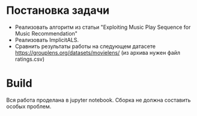 # Постановка задачи
- Реализовать алгоритм из статьи "Exploiting Music Play Sequence for Music Recommendation"
- Реализовать ImplicitALS. 
- Сравнить результаты работы на следующем датасете https://grouplens.org/datasets/movielens/ (из архива нужен файл ratings.csv)
# Build
Вся работа проделана в jupyter notebook. Сборка не должна составить особых проблем.
